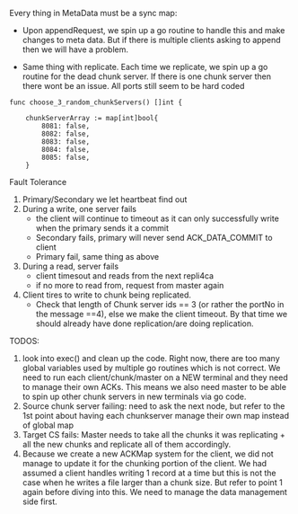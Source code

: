 Every thing in MetaData must be a sync map:

- Upon appendRequest, we spin up a go routine to handle this and make changes to meta data. But if there is multiple clients asking to append then we will have a problem.

- Same thing with replicate. Each time we replicate, we spin up a go routine for the dead chunk server. If there is one chunk server then there wont be an issue.
  All ports still seem to be hard coded

```
func choose_3_random_chunkServers() []int {

	chunkServerArray := map[int]bool{
		8081: false,
		8082: false,
		8083: false,
		8084: false,
		8085: false,
	}
```

Fault Tolerance

1. Primary/Secondary we let heartbeat find out
2. During a write, one server fails
   - the client will continue to timeout as it can only successfully write when the primary sends it a commit
   - Secondary fails, primary will never send ACK_DATA_COMMIT to client
   - Primary fail, same thing as above
3. During a read, server fails
   - client timesout and reads from the next repli4ca
   - if no more to read from, request from master again
4. Client tires to write to chunk being replicated.
   - Check that length of Chunk server ids == 3 (or rather the portNo in the message ==4), else we make the client timeout. By that time we should already have done replication/are doing replication.

TODOS:

1. look into exec() and clean up the code. Right now, there are too many global variables used by multiple go routines which is not correct. We need to run each client/chunk/master on a NEW terminal and they need to manage their own ACKs.  This means we also need master to be able to spin up other chunk servers in new terminals via go code.
2. Source chunk server failing: need to ask the next node, but refer to the 1st point about having each chunkserver manage their own map instead of global map
3. Target CS fails: Master needs to take all the chunks it was replicating + all the new chunks and replicate all of them accordingly. 
4. Because we create a new ACKMap system for the client, we did not manage to update it for the chunking portion of the client. We had assumed a client handles writing 1 record at a time but this is not the case when he writes a file larger than a chunk size. But refer to point 1 again before diving into this. We need to manage the data management side first. 